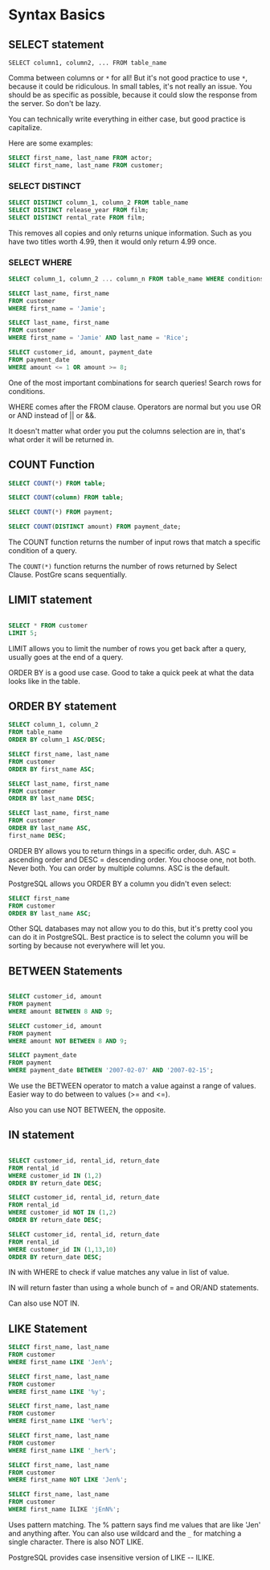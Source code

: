 # Syntax Basics

## SELECT statement

`SELECT column1, column2, ... FROM table_name`

Comma between columns or `*` for all! But it's not good practice to use `*`, because it could be ridiculous. In small tables, it's not really an issue. You should be as specific as possible, because it could slow the response from the server. So don't be lazy.

You can technically write everything in either case, but good practice is capitalize.

Here are some examples:

``` sql
SELECT first_name, last_name FROM actor;
SELECT first_name, last_name FROM customer;
```

### SELECT DISTINCT

``` sql
SELECT DISTINCT column_1, column_2 FROM table_name
SELECT DISTINCT release_year FROM film;
SELECT DISTINCT rental_rate FROM film;
```

This removes all copies and only returns unique information. Such as you have two titles worth 4.99, then it would only return 4.99 once.

### SELECT WHERE

``` sql
SELECT column_1, column_2 ... column_n FROM table_name WHERE conditions;

SELECT last_name, first_name
FROM customer
WHERE first_name = 'Jamie';

SELECT last_name, first_name
FROM customer
WHERE first_name = 'Jamie' AND last_name = 'Rice';

SELECT customer_id, amount, payment_date
FROM payment_date
WHERE amount <= 1 OR amount >= 8;

```

One of the most important combinations for search queries! Search rows for conditions.

WHERE comes after the FROM clause. Operators are normal but you use OR or AND instead of || or &&.

It doesn't matter what order you put the columns selection are in, that's what order it will be returned in.

## COUNT Function

``` sql
SELECT COUNT(*) FROM table;

SELECT COUNT(column) FROM table;

SELECT COUNT(*) FROM payment;

SELECT COUNT(DISTINCT amount) FROM payment_date;
```

The COUNT function returns the number of input rows that match a specific condition of a query.

The `COUNT(*)` function returns the number of rows returned by Select Clause. PostGre scans sequentially.

## LIMIT statement

``` sql

SELECT * FROM customer
LIMIT 5;

```

LIMIT allows you to limit the number of rows you get back after a query, usually goes at the end of a query.

ORDER BY is a good use case. Good to take a quick peek at what the data looks like in the table.

## ORDER BY statement

```sql
SELECT column_1, column_2
FROM table_name
ORDER BY column_1 ASC/DESC;

SELECT first_name, last_name
FROM customer
ORDER BY first_name ASC;

SELECT last_name, first_name
FROM customer
ORDER BY last_name DESC;

SELECT last_name, first_name
FROM customer
ORDER BY last_name ASC,
first_name DESC;
```

ORDER BY allows you to return things in a specific order, duh. ASC = ascending order and DESC = descending order. You choose one, not both. Never both. You can order by multiple columns. ASC is the default.

PostgreSQL allows you ORDER BY a column you didn't even select:

```sql
SELECT first_name
FROM customer
ORDER BY last_name ASC;
```

Other SQL databases may not allow you to do this, but it's pretty cool you can do it in PostgreSQL. Best practice is to select the column you will be sorting by because not everywhere will let you.

## BETWEEN Statements

```sql

SELECT customer_id, amount
FROM payment
WHERE amount BETWEEN 8 AND 9;

SELECT customer_id, amount
FROM payment
WHERE amount NOT BETWEEN 8 AND 9;

SELECT payment_date
FROM payment
WHERE payment_date BETWEEN '2007-02-07' AND '2007-02-15';

```

We use the BETWEEN operator to match a value against a range of values. Easier way to do between to values (>= and <=).

Also you can use NOT BETWEEN, the opposite.

## IN statement

``` sql

SELECT customer_id, rental_id, return_date
FROM rental_id
WHERE customer_id IN (1,2)
ORDER BY return_date DESC;

SELECT customer_id, rental_id, return_date
FROM rental_id
WHERE customer_id NOT IN (1,2)
ORDER BY return_date DESC;

SELECT customer_id, rental_id, return_date
FROM rental_id
WHERE customer_id IN (1,13,10)
ORDER BY return_date DESC;

```

IN with WHERE to check if value matches any value in list of value.

IN will return faster than using a whole bunch of = and OR/AND statements.

Can also use NOT IN.

## LIKE Statement

```sql
SELECT first_name, last_name
FROM customer
WHERE first_name LIKE 'Jen%';

SELECT first_name, last_name
FROM customer
WHERE first_name LIKE '%y';

SELECT first_name, last_name
FROM customer
WHERE first_name LIKE '%er%';

SELECT first_name, last_name
FROM customer
WHERE first_name LIKE '_her%';

SELECT first_name, last_name
FROM customer
WHERE first_name NOT LIKE 'Jen%';

SELECT first_name, last_name
FROM customer
WHERE first_name ILIKE 'jEnN%';

```

Uses pattern matching. The % pattern says find me values that are like 'Jen' and anything after. You can also use wildcard and the `_` for matching a single character. There is also NOT LIKE.

PostgreSQL provides case insensitive version of LIKE -- ILIKE.
